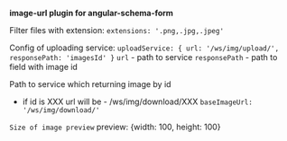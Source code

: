 **image-url plugin for angular-schema-form**
 
 Filter files with extension:
 `extensions: '.png,.jpg,.jpeg'`
 
 Config of uploading service:
``uploadService:
{
     url: '/ws/img/upload/',
     responsePath: 'imagesId'
}``
`url` - path to service
`responsePath` - path to field with image id

Path to service which returning image by id
  * if id is XXX url will be - /ws/img/download/XXX
``baseImageUrl: '/ws/img/download/'``

`Size of image preview`
preview: {width: 100, height: 100}
